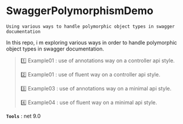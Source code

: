# SwaggerPolymorphismDemo
```
Using various ways to handle polymorphic object types in swagger documentation
```

In this repo, i m exploring various ways in order to handle polymorphic object types in swagger documentation.
>
> :one: Example01 : use of annotations way on a controller api style.
>
> :two: Example01 : use of fluent way on a controller api style.
>
> :three: Example03 : use of annotations way on a minimal api style.
>
> :four: Example04 : use of fluent way on a minimal api style.
>

**`Tools`** : net 9.0